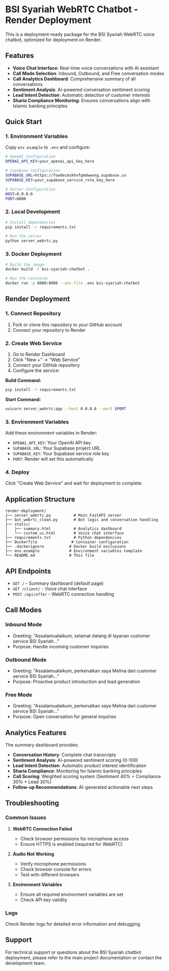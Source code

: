 # BSI Syariah WebRTC Chatbot - Render Deployment

This is a deployment-ready package for the BSI Syariah WebRTC voice chatbot, optimized for deployment on Render.

## Features

- **Voice Chat Interface**: Real-time voice conversations with AI assistant
- **Call Mode Selection**: Inbound, Outbound, and Free conversation modes
- **Call Analytics Dashboard**: Comprehensive summary of all conversations
- **Sentiment Analysis**: AI-powered conversation sentiment scoring
- **Lead Intent Detection**: Automatic detection of customer interests
- **Sharia Compliance Monitoring**: Ensures conversations align with Islamic banking principles

## Quick Start

### 1. Environment Variables

Copy `env.example` to `.env` and configure:

```bash
# OpenAI Configuration
OPENAI_API_KEY=your_openai_api_key_here

# Supabase Configuration
SUPABASE_URL=https://fowdecmskhvfgmdwwnxg.supabase.co
SUPABASE_KEY=your_supabase_service_role_key_here

# Server Configuration
HOST=0.0.0.0
PORT=8000
```

### 2. Local Development

```bash
# Install dependencies
pip install -r requirements.txt

# Run the server
python server_webrtc.py
```

### 3. Docker Deployment

```bash
# Build the image
docker build -t bsi-syariah-chatbot .

# Run the container
docker run -p 8000:8000 --env-file .env bsi-syariah-chatbot
```

## Render Deployment

### 1. Connect Repository

1. Fork or clone this repository to your GitHub account
2. Connect your repository to Render

### 2. Create Web Service

1. Go to Render Dashboard
2. Click "New +" → "Web Service"
3. Connect your GitHub repository
4. Configure the service:

**Build Command:**
```bash
pip install -r requirements.txt
```

**Start Command:**
```bash
uvicorn server_webrtc:app --host 0.0.0.0 --port $PORT
```

### 3. Environment Variables

Add these environment variables in Render:

- `OPENAI_API_KEY`: Your OpenAI API key
- `SUPABASE_URL`: Your Supabase project URL
- `SUPABASE_KEY`: Your Supabase service role key
- `PORT`: Render will set this automatically

### 4. Deploy

Click "Create Web Service" and wait for deployment to complete.

## Application Structure

```
render-deployment/
├── server_webrtc.py          # Main FastAPI server
├── bot_webrtc_clean.py       # Bot logic and conversation handling
├── static/
│   ├── summary.html          # Analytics dashboard
│   └── custom_ui.html        # Voice chat interface
├── requirements.txt          # Python dependencies
├── Dockerfile               # Container configuration
├── .dockerignore           # Docker build exclusions
├── env.example             # Environment variables template
└── README.md               # This file
```

## API Endpoints

- `GET /` - Summary dashboard (default page)
- `GET /client/` - Voice chat interface
- `POST /api/offer` - WebRTC connection handling

## Call Modes

### Inbound Mode
- Greeting: "Assalamualaikum, selamat datang di layanan customer service BSI Syariah..."
- Purpose: Handle incoming customer inquiries

### Outbound Mode
- Greeting: "Assalamualaikum, perkenalkan saya Melina dari customer service BSI Syariah..."
- Purpose: Proactive product introduction and lead generation

### Free Mode
- Greeting: "Assalamualaikum, perkenalkan saya Melina dari customer service BSI Syariah..."
- Purpose: Open conversation for general inquiries

## Analytics Features

The summary dashboard provides:

- **Conversation History**: Complete chat transcripts
- **Sentiment Analysis**: AI-powered sentiment scoring (0-100)
- **Lead Intent Detection**: Automatic product interest identification
- **Sharia Compliance**: Monitoring for Islamic banking principles
- **Call Scoring**: Weighted scoring system (Sentiment 40% + Compliance 30% + Lead 30%)
- **Follow-up Recommendations**: AI-generated actionable next steps

## Troubleshooting

### Common Issues

1. **WebRTC Connection Failed**
   - Check browser permissions for microphone access
   - Ensure HTTPS is enabled (required for WebRTC)

2. **Audio Not Working**
   - Verify microphone permissions
   - Check browser console for errors
   - Test with different browsers

3. **Environment Variables**
   - Ensure all required environment variables are set
   - Check API key validity

### Logs

Check Render logs for detailed error information and debugging.

## Support

For technical support or questions about the BSI Syariah chatbot deployment, please refer to the main project documentation or contact the development team. 